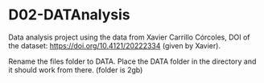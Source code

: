 # D02-DATAnalysis


Data analysis project using the data from Xavier Carrillo Córcoles, DOI of the dataset: https://doi.org/10.4121/20222334 (given by Xavier).

Rename the files folder to DATA.
Place the DATA folder in the directory and it should work from there. (folder is 2gb)
